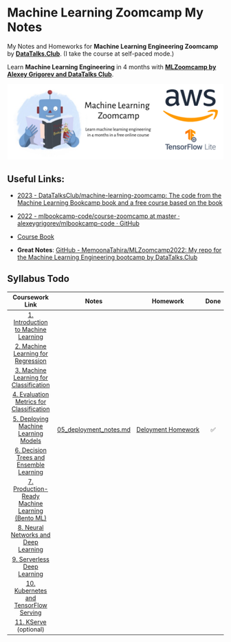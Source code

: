 # Machine Learning Zoomcamp My Notes

My Notes and Homeworks for **Machine Learning Engineering Zoomcamp** by [**DataTalks.Club**](https://twitter.com/DataTalksClub). (I take the course at self-paced mode.)

Learn **Machine Learning Engineering** in 4 months with [**MLZoomcamp by Alexey Grigorev and DataTalks Club**](https://github.com/DataTalksClub/machine-learning-zoomcamp).

![cover](https://github.com/AhmetEkiz/MLZoomcamp2022/blob/main/images/cover.png?raw=true)

## Useful Links:

- [2023 - DataTalksClub/machine-learning-zoomcamp: The code from the Machine Learning Bookcamp book and a free course based on the book](https://github.com/DataTalksClub/machine-learning-zoomcamp)

- [2022 - mlbookcamp-code/course-zoomcamp at master · alexeygrigorev/mlbookcamp-code · GitHub](https://github.com/alexeygrigorev/mlbookcamp-code/tree/master/course-zoomcamp)

- [Course Book](https://mlbookcamp.com/)

- **Great Notes**: [GitHub - MemoonaTahira/MLZoomcamp2022: My repo for the Machine Learning Engineering bootcamp by DataTalks.Club](https://github.com/MemoonaTahira/MLZoomcamp2022)

## Syllabus Todo

| Coursework Link                                                                                                                                                   | Notes                                                                                                                | Homework                                                                                           | Done |
|:-----------------------------------------------------------------------------------------------------------------------------------------------------------------:|:--------------------------------------------------------------------------------------------------------------------:|:--------------------------------------------------------------------------------------------------:|:----:|
| [1. Introduction to Machine Learning](https://github.com/alexeygrigorev/mlbookcamp-code/tree/master/course-zoomcamp#1-introduction-to-machine-learning)           |                                                                                                                      |                                                                                                    |      |
| [2. Machine Learning for Regression](https://github.com/alexeygrigorev/mlbookcamp-code/tree/master/course-zoomcamp#2-machine-learning-for-regression)             |                                                                                                                      |                                                                                                    |      |
| [3. Machine Learning for Classification](https://github.com/alexeygrigorev/mlbookcamp-code/tree/master/course-zoomcamp#3-machine-learning-for-classification)     |                                                                                                                      |                                                                                                    |      |
| [4. Evaluation Metrics for Classification](https://github.com/alexeygrigorev/mlbookcamp-code/tree/master/course-zoomcamp#4-evaluation-metrics-for-classification) |                                                                                                                      |                                                                                                    |      |
| [5. Deploying Machine Learning Models](https://github.com/alexeygrigorev/mlbookcamp-code/tree/master/course-zoomcamp#5-deploying-machine-learning-models)         | [05_deployment_notes.md](https://github.com/AhmetEkiz/MLZoomcamp2022/blob/main/05_deployment/05_deployment_notes.md) | [Deloyment Homework](https://github.com/AhmetEkiz/MLZoomcamp2022/tree/main/05_deployment_homework) | ✅    |
| [6. Decision Trees and Ensemble Learning](https://github.com/alexeygrigorev/mlbookcamp-code/tree/master/course-zoomcamp#6-decision-trees-and-ensemble-learning)   |                                                                                                                      |                                                                                                    |      |
| [7. Production-Ready Machine Learning (Bento ML)](https://github.com/alexeygrigorev/mlbookcamp-code/blob/master/course-zoomcamp/07-bentoml-production)            |                                                                                                                      |                                                                                                    |      |
| [8. Neural Networks and Deep Learning](https://github.com/alexeygrigorev/mlbookcamp-code/tree/master/course-zoomcamp#8-neural-networks-and-deep-learning)         |                                                                                                                      |                                                                                                    |      |
| [9. Serverless Deep Learning](https://github.com/alexeygrigorev/mlbookcamp-code/tree/master/course-zoomcamp#9-serverless-deep-learning)                           |                                                                                                                      |                                                                                                    |      |
| [10. Kubernetes and TensorFlow Serving](https://github.com/alexeygrigorev/mlbookcamp-code/tree/master/course-zoomcamp#10-kubernetes-and-tensorflow-serving)       |                                                                                                                      |                                                                                                    |      |
| [11. KServe](https://github.com/alexeygrigorev/mlbookcamp-code/blob/master/course-zoomcamp/11-kserve) (optional)                                                  |                                                                                                                      |                                                                                                    |      |

